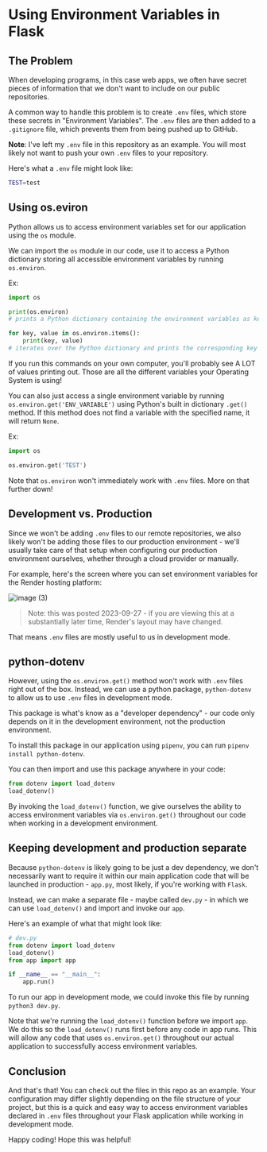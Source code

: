 # Using Environment Variables in Flask

## The Problem

When developing programs, in this case web apps, we often have secret pieces of
information that we don't want to include on our public repositories.

A common way to handle this problem is to create `.env` files, which store these
secrets in "Environment Variables". The `.env` files are then added to a
`.gitignore` file, which prevents them from being pushed up to GitHub.

**Note**: I've left my `.env` file in this repository as an example. You will
most likely not want to push your own `.env` files to your repository.

Here's what a `.env` file might look like:

```bash
TEST=test
```

## Using os.eviron

Python allows us to access environment variables set for our application using
the `os` module.

We can import the `os` module in our code, use it to access a Python dictionary
storing all accessible environment variables by running `os.environ`.

Ex:

```Python
import os

print(os.environ)
# prints a Python dictionary containing the environment variables as key, value pairs

for key, value in os.environ.items():
    print(key, value)
# iterates over the Python dictionary and prints the corresponding key / values
```

If you run this commands on your own computer, you'll probably see A LOT of
values printing out. Those are all the different variables your Operating System
is using!

You can also just access a single environment variable by running
`os.environ.get('ENV_VARIABLE')` using Python's built in dictionary `.get()`
method. If this method does not find a variable with the specified name, it will
return `None`.

Ex:

```Python
import os

os.environ.get('TEST')
```

Note that `os.environ` won't immediately work with `.env` files. More on that
further down!

## Development vs. Production

Since we won't be adding `.env` files to our remote repositories, we also likely
won't be adding those files to our production environment - we'll usually take
care of that setup when configuring our production environment ourselves,
whether through a cloud provider or manually.

For example, here's the screen where you can set environment variables for the
Render hosting platform:

![image
(3)](https://github.com/Matt-Eva/using-environment-variables-in-flask/assets/89106805/80c8dfe5-7fff-4c11-a95d-a77ee9621593)

> Note: this was posted 2023-09-27 - if you are viewing this at a substantially
> later time, Render's layout may have changed.

That means `.env` files are mostly useful to us in development mode.

## python-dotenv

However, using the `os.environ.get()` method won't work with `.env` files right
out of the box. Instead, we can use a python package, `python-dotenv` to allow
us to use `.env` files in development mode.

This package is what's know as a "developer dependency" - our code only depends
on it in the development environment, not the production environment.

To install this package in our application using `pipenv`, you can run `pipenv
install python-dotenv`.

You can then import and use this package anywhere in your code:

```Python
from dotenv import load_dotenv
load_dotenv()
```

By invoking the `load_dotenv()` function, we give ourselves the ability to
access environment variables via `os.environ.get()` throughout our code when
working in a development environment.

## Keeping development and production separate

Because `python-dotenv` is likely going to be just a dev dependency, we don't
necessarily want to require it within our main application code that will be
launched in production - `app.py`, most likely, if you're working with `Flask`.

Instead, we can make a separate file - maybe called `dev.py` - in which we can
use `load_dotenv()` and import and invoke our `app`.

Here's an example of what that might look like:

```Python
# dev.py
from dotenv import load_dotenv
load_dotenv()
from app import app

if __name__ == "__main__":
    app.run()
```

To run our app in development mode, we could invoke this file by running
`python3 dev.py`.

Note that we're running the `load_dotenv()` function before we import `app`. We
do this so the `load_dotenv()` runs first before any code in app runs. This will
allow any code that uses `os.environ.get()` throughout our actual application to
successfully access environment variables.

## Conclusion

And that's that! You can check out the files in this repo as an example. Your
configuration may differ slightly depending on the file structure of your
project, but this is a quick and easy way to access environment variables
declared in `.env` files throughout your Flask application while working in
development mode.

Happy coding! Hope this was helpful!
